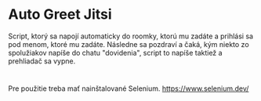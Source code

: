 # Auto Greet Jitsi
Script, ktorý sa napojí automaticky do roomky, ktorú mu zadáte a prihlási sa pod menom, ktoré mu zadáte.
Následne sa pozdraví a čaká, kým niekto zo spolužiakov napíše do chatu "dovidenia", script to napíše taktiež a prehliadač sa vypne.
#
Pre použitie treba mať nainštalované Selenium. 
https://www.selenium.dev/
